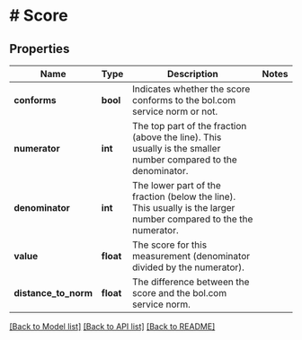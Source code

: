 # # Score

## Properties

Name | Type | Description | Notes
------------ | ------------- | ------------- | -------------
**conforms** | **bool** | Indicates whether the score conforms to the bol.com service norm or not. |
**numerator** | **int** | The top part of the fraction (above the line). This usually is the smaller number compared to the denominator. |
**denominator** | **int** | The lower part of the fraction (below the line). This usually is the larger number compared to the the numerator. |
**value** | **float** | The score for this measurement (denominator divided by the numerator). |
**distance_to_norm** | **float** | The difference between the score and the bol.com service norm. |

[[Back to Model list]](../../README.md#models) [[Back to API list]](../../README.md#endpoints) [[Back to README]](../../README.md)
